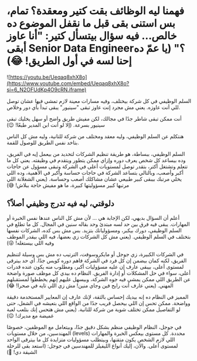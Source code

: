 # فهمنا ليه الوظائف بقت كتير ومعقدة؟ تمام، بس استنى بقى قبل ما نقفل الموضوع ده خالص… فيه سؤال بيتسأل كتير: "أنا عاوز أبقى Senior Data Engineer؟" (يا عمّ ده إحنا لسه في أول الطريق! 😂)

![https://youtu.be/Ueqaq8xhX8o](https://www.youtube.com/embed/Ueqaq8xhX8o?si=6_N2OFUdKp4O9cRN.iframe)

السلم الوظيفي في كل شركة بيختلف، وفيه مسارات معينة لازم تمشي فيها عشان توصل للي أنت عاوزه. يعني مش مجرد إنت عاوز تبقى "سينيور" يبقى تبدأ بأي دور وخلاص. 

أنت ممكن تبقى شاطر جدًا في مجالك، لكن مفيش طريق واضح أو سهل يخليك تبقى سينيور بسرعة. (إلا لو أنت ابن المدير طبعًا! 😉)

هنتكلم عن السلم الوظيفي، وليه معقد ومختلف من شركة للتانية، وليه مش كل الناس بتاخد نفس الطريق للوصول للقمة. 

السلم الوظيفي، ببساطة، هو طريقة تنظيم الشركات لتحديد من بيعمل إيه في الفريق، وده بيساعد كل شخص يعرف دوره وإزاي ممكن يتطور ويتقدم في وظيفته. يعني كل ما تتعلم وتشتغل أكتر، بتقدر توصل لمستويات أعلى في الشركة وتبقى مسؤول عن حاجات أكبر وأصعب، وبالتالي بتساعد الشركة في حاجات حساسة وأكبر في الأهمية، وده اللي يخلي مرتبك بيبقى كبير طبيعي عشان مشاكلك أصعب وحساسة. (يعني الشغلانة اللي مرتبها كبير مسؤوليتها كبيرة، ما هو مفيش حاجة ببلاش! 😅)

## دلوقتي، ليه فيه تدرج وظيفي أصلاً؟

أعلم أن السؤال بديهي، لكن الإجابة هي ... لأن مش كل الناس عندها نفس الخبرة أو المهارات. يبقى فيه فرق بين حد لسه مبتدئ وحد بقاله سنين في المجال. كل ما تطلع في السلم الوظيفي، دورك بيكبر، ومسؤولياتك بتزيد. بس مش بس كده، الشركات نفسها بتختلف في السلم الوظيفي. (يعني مش كل الشركات زي بعضها، فيه اللي بيقدر الموظف وفيه اللي بيستغله! 😜)

في الشركات الكبيرة، زي جوجل أو مايكروسوفت، الترتيب ده مش بس وسيلة لتنظيم الفريق، لكنه كمان بيضمن إن كل فرد في الشركة فاهم دوره كويس جدًا. أي حد بيترقى لمستوى أعلى، بيبقى عارف إن عليه مسؤوليات أكبر، ومطلوب منه يكون عنده قدرات أعلى، سواء في حل المشكلات أو إدارة الفريق. النظام ده بيدي كل موظف صورة واضحة عن الطريق اللي ممكن يمشي فيه جوه الشركة، وبيسهل عليهم إنهم يخططوا لمستقبلهم المهني. (يعني عارف أنت رايح فين وجاي منين! مش زي اللي تايه في صحرا! 😂)

المميز في النظام ده إنه بيديك إحساس بالثقة، لإنك عارف إن المعايير المستخدمة دقيقة وواضحة. ممكن تحس إن اللي بيحصل قريب جدًا من الواقع اللي بتعيشه في الشغل، حتى لو التفاصيل ممكن تختلف شوية من شركة للتانية. (يعني مش هتحس إنك بتلعب لعبة غميضة مع مديرك! 😉)

في جوجل، النظام الوظيفي منظم بشكل دقيق جدًا، وبيتعامل مع الموظفين، خصوصًا المهندسين، من خلال مستويات (levels) محددة. كل مستوى بيعكس الخبرة والمهارات اللي لازم الشخص يكون متقنها، وبيتطلب مسؤوليات متزايدة كل ما بيترقى الواحد لمستوى أعلى. والآن، إليك أنواع الليفيلز للمهندسين في جوجل: (استعد بقى للرحلة الشيقة دي! 🚀)